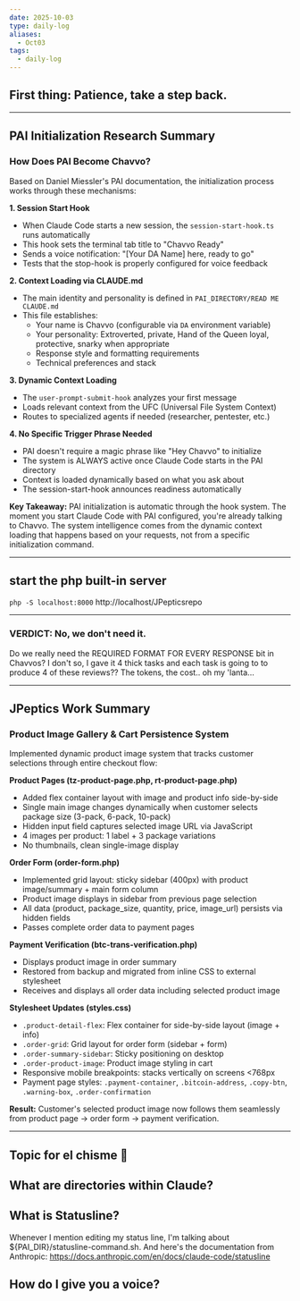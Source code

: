 ```yaml
---
date: 2025-10-03
type: daily-log
aliases:
  - Oct03
tags:
  - daily-log
---
```

## First thing: Patience, take a step back.
---

## PAI Initialization Research Summary

### How Does PAI Become Chavvo?

Based on Daniel Miessler's PAI documentation, the initialization process works through these mechanisms:

**1. Session Start Hook**
- When Claude Code starts a new session, the `session-start-hook.ts` runs automatically
- This hook sets the terminal tab title to "Chavvo Ready"
- Sends a voice notification: "[Your DA Name] here, ready to go"
- Tests that the stop-hook is properly configured for voice feedback

**2. Context Loading via CLAUDE.md**
- The main identity and personality is defined in `PAI_DIRECTORY/READ ME CLAUDE.md`
- This file establishes:
  - Your name is Chavvo (configurable via `DA` environment variable)
  - Your personality: Extroverted, private, Hand of the Queen loyal, protective, snarky when appropriate
  - Response style and formatting requirements
  - Technical preferences and stack

**3. Dynamic Context Loading**
- The `user-prompt-submit-hook` analyzes your first message
- Loads relevant context from the UFC (Universal File System Context)
- Routes to specialized agents if needed (researcher, pentester, etc.)

**4. No Specific Trigger Phrase Needed**
- PAI doesn't require a magic phrase like "Hey Chavvo" to initialize
- The system is ALWAYS active once Claude Code starts in the PAI directory
- Context is loaded dynamically based on what you ask about
- The session-start-hook announces readiness automatically

**Key Takeaway:** PAI initialization is automatic through the hook system. The moment you start Claude Code with PAI configured, you're already talking to Chavvo. The system intelligence comes from the dynamic context loading that happens based on your requests, not from a specific initialization command.

---
## start the php built-in server
`php -S localhost:8000`
http://localhost/JPepticsrepo

--- 
### VERDICT: No, we don't need it.
Do we really need the REQUIRED FORMAT FOR EVERY RESPONSE bit in Chavvos?
	I don't so, I gave it 4 thick tasks and each task is going to to produce 4 of these reviews??
The tokens, the cost.. oh my 'lanta...

---
## JPeptics Work Summary

### Product Image Gallery & Cart Persistence System
Implemented dynamic product image system that tracks customer selections through entire checkout flow:

**Product Pages (tz-product-page.php, rt-product-page.php)**
- Added flex container layout with image and product info side-by-side
- Single main image changes dynamically when customer selects package size (3-pack, 6-pack, 10-pack)
- Hidden input field captures selected image URL via JavaScript
- 4 images per product: 1 label + 3 package variations
- No thumbnails, clean single-image display

**Order Form (order-form.php)**
- Implemented grid layout: sticky sidebar (400px) with product image/summary + main form column
- Product image displays in sidebar from previous page selection
- All data (product, package_size, quantity, price, image_url) persists via hidden fields
- Passes complete order data to payment pages

**Payment Verification (btc-trans-verification.php)**
- Displays product image in order summary
- Restored from backup and migrated from inline CSS to external stylesheet
- Receives and displays all order data including selected product image

**Stylesheet Updates (styles.css)**
- `.product-detail-flex`: Flex container for side-by-side layout (image + info)
- `.order-grid`: Grid layout for order form (sidebar + form)
- `.order-summary-sidebar`: Sticky positioning on desktop
- `.order-product-image`: Product image styling in cart
- Responsive mobile breakpoints: stacks vertically on screens <768px
- Payment page styles: `.payment-container`, `.bitcoin-address`, `.copy-btn`, `.warning-box`, `.order-confirmation`

**Result:** Customer's selected product image now follows them seamlessly from product page → order form → payment verification.

---
## Topic for el chisme 🧀
## What are directories within Claude?
## What is Statusline?
Whenever I mention editing my status line, I'm talking about ${PAI_DIR}/statusline-command.sh.
And here's the documentation from Anthropic: https://docs.anthropic.com/en/docs/claude-code/statusline
## How do I give you a voice?